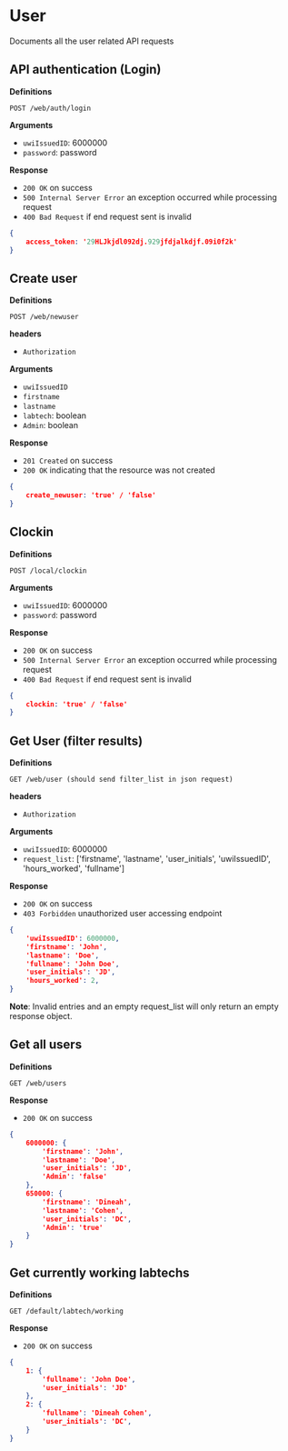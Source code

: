 # User 

Documents all the user related API requests

## API authentication (Login)

**Definitions**

`POST /web/auth/login`

**Arguments**

- `uwiIssuedID`: 6000000
- `password`: password

**Response**

- `200 OK` on success
-  `500 Internal Server Error` an exception occurred while processing request
- `400 Bad Request` if end request sent is invalid

```json
{
    access_token: '29HLJkjdl092dj.929jfdjalkdjf.09i0f2k'
}
```

## Create user

**Definitions**

`POST /web/newuser`

**headers**

- `Authorization`

**Arguments**

- `uwiIssuedID`
- `firstname`
- `lastname`
- `labtech`: boolean 
- `Admin`: boolean

**Response**

- `201 Created` on success
- `200 OK` indicating that the resource was not created

```json
{
    create_newuser: 'true' / 'false'
}

```

## Clockin

**Definitions**

`POST /local/clockin`

**Arguments**

- `uwiIssuedID`: 6000000
- `password`: password

**Response**

- `200 OK` on success
- `500 Internal Server Error` an exception occurred while processing request
- `400 Bad Request` if end request sent is invalid

```json
{
    clockin: 'true' / 'false'
}
```

## Get User (filter results)

**Definitions**

`GET /web/user (should send filter_list in json request)`

**headers**

- `Authorization`

**Arguments**

- `uwiIssuedID`: 6000000
- `request_list`: ['firstname', 'lastname', 'user_initials', 'uwiIssuedID',
'hours_worked', 'fullname']

**Response**

- `200 OK` on success
- `403 Forbidden` unauthorized user accessing endpoint

```json
{
    'uwiIssuedID': 6000000,
    'firstname': 'John',
    'lastname': 'Doe',
    'fullname': 'John Doe',
    'user_initials': 'JD', 
    'hours_worked': 2,
}
```

**Note**: Invalid entries and an empty request_list will only return an empty
response object.

## Get all users

**Definitions**

`GET /web/users`

**Response**

- `200 OK` on success

```json
{
    6000000: {
        'firstname': 'John',
        'lastname': 'Doe',
        'user_initials': 'JD',
        'Admin': 'false'
    },
    650000: {
        'firstname': 'Dineah',
        'lastname': 'Cohen',
        'user_initials': 'DC',
        'Admin': 'true'
    }
}
```

## Get currently working labtechs

**Definitions**

`GET /default/labtech/working`

**Response**

- `200 OK` on success

```json
{
    1: {
        'fullname': 'John Doe',
        'user_initials': 'JD'
    },
    2: {
        'fullname': 'Dineah Cohen',
        'user_initials': 'DC',
    }
}
```
